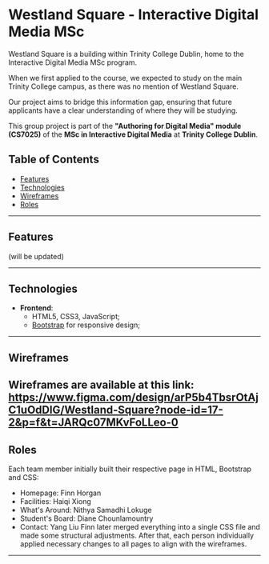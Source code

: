 # Westland Square - Interactive Digital Media MSc

Westland Square is a building within Trinity College Dublin, home to the Interactive Digital Media MSc program.

When we first applied to the course, we expected to study on the main Trinity College campus, as there was no mention of Westland Square.

Our project aims to bridge this information gap, ensuring that future applicants have a clear understanding of where they will be studying.

This group project is part of the **"Authoring for Digital Media" module (CS7025)** of the **MSc in Interactive Digital Media** at **Trinity College Dublin**.

## Table of Contents
- [Features](#features)
- [Technologies](#technologies)
- [Wireframes](#wireframes)
- [Roles](#roles)
---

## Features 
(will be updated)

---

## Technologies
- **Frontend**:  
  - HTML5, CSS3, JavaScript;
  - [Bootstrap](https://getbootstrap.com/) for responsive design;

---
## Wireframes
Wireframes are available at this link: https://www.figma.com/design/arP5b4TbsrOtAjC1uOdDlG/Westland-Square?node-id=17-2&p=f&t=JARQc07MKvFoLLeo-0
---

## Roles
Each team member initially built their respective page in HTML, Bootstrap and CSS:
- Homepage: Finn Horgan
- Facilities: Haiqi Xiong
- What's Around: Nithya Samadhi Lokuge
- Student's Board: Diane Chounlamountry
- Contact: Yang Liu
Finn later merged everything into a single CSS file and made some structural adjustments.
After that, each person individually applied necessary changes to all pages to align with the wireframes.
---
